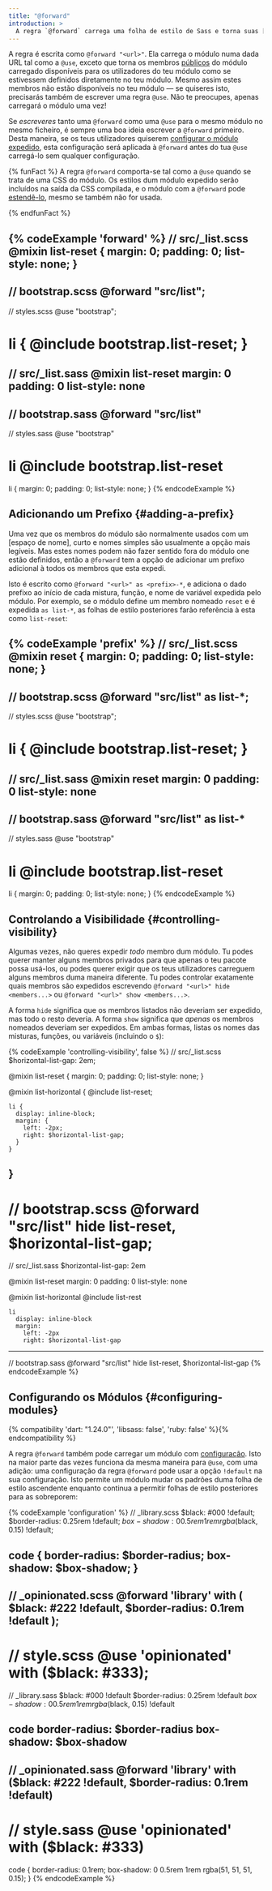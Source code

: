 ```yaml
---
title: "@forward"
introduction: >
  A regra `@forward` carrega uma folha de estilo de Sass e torna suas [misturas](/documentation/at-rules/mixin), [funções](/documentation/at-rules/function), e [variáveis](/documentation/variables) disponíveis quando a tua folha de estilo for carregada com a [regra `@rule`](/documentation/at-rules/use). Isto torna possível organizar as bibliotecas de Sass através de vários ficheiros, enquanto permite os seus utilizadores carregarem um único ficheiro de ponto de entrada.
---
```


A regra é escrita como `@forward "<url>"`. Ela carrega o módulo numa dada URL tal como a `@use`, exceto que torna os membros [públicos][public] do módulo carregado disponíveis para os utilizadores do teu módulo como se estivessem definidos diretamente no teu módulo. Mesmo assim estes membros não estão disponíveis no teu módulo — se quiseres isto, precisarás também de escrever uma regra `@use`. Não te preocupes, apenas carregará o módulo uma vez!

[public]: /documentation/at-rules/use#private-members

Se *escreveres* tanto uma `@forward` como uma `@use` para o mesmo módulo no mesmo ficheiro, é sempre uma boa ideia escrever a `@forward` primeiro. Desta maneira, se os teus utilizadores quiserem [configurar o módulo expedido][configure the forwarded module], esta configuração será aplicada à `@forward` antes do tua `@use` carregá-lo sem qualquer configuração.

[configure the forwarded module]: /documentation/at-rules/use#configuration

{% funFact %}
  A regra `@forward` comporta-se tal como a `@use` quando se trata de uma CSS do módulo. Os estilos dum módulo expedido serão incluídos na saída da CSS compilada, e o módulo com a `@forward` pode [estendê-lo][extend], mesmo se também não for usada.

  [extend]: /documentation/at-rules/extend
{% endfunFact %}

{% codeExample 'forward' %}
  // src/_list.scss
  @mixin list-reset {
    margin: 0;
    padding: 0;
    list-style: none;
  }
  ---
  // bootstrap.scss
  @forward "src/list";
  ---
  // styles.scss
  @use "bootstrap";

  li {
    @include bootstrap.list-reset;
  }
  ===
  // src/_list.sass
  @mixin list-reset
    margin: 0
    padding: 0
    list-style: none
  ---
  // bootstrap.sass
  @forward "src/list"
  ---
  // styles.sass
  @use "bootstrap"

  li
    @include bootstrap.list-reset
  ===
  li {
    margin: 0;
    padding: 0;
    list-style: none;
  }
{% endcodeExample %}

## Adicionando um Prefixo {#adding-a-prefix}

Uma vez que os membros do módulo são normalmente usados com um [espaço de nome], curto e nomes simples são usualmente a opção mais legíveis. Mas estes nomes podem não fazer sentido fora do módulo one estão definidos, então a `@forward` tem a opção de adicionar um prefixo adicional à todos os membros que esta expedi.

Isto é escrito como `@forward "<url>" as <prefix>-*`, e adiciona o dado prefixo ao início de cada mistura, função, e nome de variável expedida pelo módulo. Por exemplo, se o módulo define um membro nomeado `reset` e é expedida `as list-*`, as folhas de estilo posteriores farão referência à esta como `list-reset`:

[a namespace]: /documentation/at-rules/use#loading-members

{% codeExample 'prefix' %}
  // src/_list.scss
  @mixin reset {
    margin: 0;
    padding: 0;
    list-style: none;
  }
  ---
  // bootstrap.scss
  @forward "src/list" as list-*;
  ---
  // styles.scss
  @use "bootstrap";

  li {
    @include bootstrap.list-reset;
  }
  ===
  // src/_list.sass
  @mixin reset
    margin: 0
    padding: 0
    list-style: none
  ---
  // bootstrap.sass
  @forward "src/list" as list-*
  ---
  // styles.sass
  @use "bootstrap"

  li
    @include bootstrap.list-reset
  ===
  li {
    margin: 0;
    padding: 0;
    list-style: none;
  }
{% endcodeExample %}

## Controlando a Visibilidade {#controlling-visibility}

Algumas vezes, não queres expedir *todo* membro dum módulo. Tu podes querer manter alguns membros privados para que apenas o teu pacote possa usá-los, ou podes querer exigir que os teus utilizadores carreguem alguns membros duma maneira diferente. Tu podes controlar exatamente quais membros são expedidos escrevendo `@forward "<url>" hide <members...>` ou `@forward "<url>" show <members...>`.

A forma `hide` significa que os membros listados não deveriam ser expedido, mas todo o resto deveria. A forma `show` significa que *apenas* os membros nomeados deveriam ser expedidos. Em ambas formas, listas os nomes das misturas, funções, ou variáveis (incluindo o `$`):

{% codeExample 'controlling-visibility', false %}
  // src/_list.scss
  $horizontal-list-gap: 2em;

  @mixin list-reset {
    margin: 0;
    padding: 0;
    list-style: none;
  }

  @mixin list-horizontal {
    @include list-reset;

    li {
      display: inline-block;
      margin: {
        left: -2px;
        right: $horizontal-list-gap;
      }
    }
  }
  ---
  // bootstrap.scss
  @forward "src/list" hide list-reset, $horizontal-list-gap;
  ===
  // src/_list.sass
  $horizontal-list-gap: 2em

  @mixin list-reset
    margin: 0
    padding: 0
    list-style: none


  @mixin list-horizontal
    @include list-rest

    li
      display: inline-block
      margin:
        left: -2px
        right: $horizontal-list-gap
  ---
  // bootstrap.sass
  @forward "src/list" hide list-reset, $horizontal-list-gap
{% endcodeExample %}

## Configurando os Módulos {#configuring-modules}

{% compatibility 'dart: "1.24.0"', 'libsass: false', 'ruby: false' %}{% endcompatibility %}

A regra `@forward` também pode carregar um módulo com [configuração][configuration]. Isto na maior parte das vezes funciona da mesma maneira para `@use`, com uma adição: uma configuração da regra `@forward` pode usar a opção `!default` na sua configuração. Isto permite um módulo mudar os padrões duma folha de estilo ascendente enquanto continua a permitir folhas de estilo posteriores para as sobreporem:

[configuration]: /documentation/at-rules/use#configuration

{% codeExample 'configuration' %}
  // _library.scss
  $black: #000 !default;
  $border-radius: 0.25rem !default;
  $box-shadow: 0 0.5rem 1rem rgba($black, 0.15) !default;

  code {
    border-radius: $border-radius;
    box-shadow: $box-shadow;
  }
  ---
  // _opinionated.scss
  @forward 'library' with (
    $black: #222 !default,
    $border-radius: 0.1rem !default
  );
  ---
  // style.scss
  @use 'opinionated' with ($black: #333);
  ===
  // _library.sass
  $black: #000 !default
  $border-radius: 0.25rem !default
  $box-shadow: 0 0.5rem 1rem rgba($black, 0.15) !default

  code
    border-radius: $border-radius
    box-shadow: $box-shadow
  ---
  // _opinionated.sass
  @forward 'library' with ($black: #222 !default, $border-radius: 0.1rem !default)
  ---
  // style.sass
  @use 'opinionated' with ($black: #333)
  ===
  code {
    border-radius: 0.1rem;
    box-shadow: 0 0.5rem 1rem rgba(51, 51, 51, 0.15);
  }
{% endcodeExample %}
